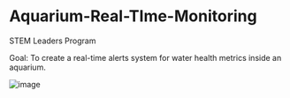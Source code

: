# Aquarium-Real-TIme-Monitoring
STEM Leaders Program

Goal: To create a real-time alerts system for water health metrics inside an aquarium.

![image](https://imgur.com/WfL76Qj)
